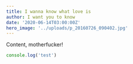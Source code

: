 ```yaml
---
title: I wanna know what love is
author: I want you to know
date: '2020-06-14T03:00:00Z'
hero_image: '../uploads/p_20160726_090402.jpg'
---
```


Content, motherfucker!

```js
console.log('test')
```

